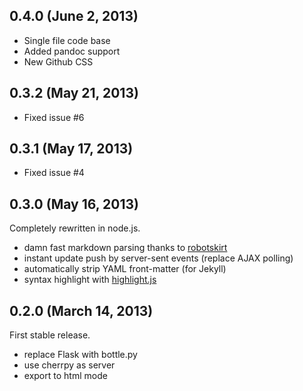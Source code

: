 ## 0.4.0 (June 2, 2013)

- Single file code base
- Added pandoc support
- New Github CSS

## 0.3.2 (May 21, 2013)

- Fixed issue #6

## 0.3.1 (May 17, 2013)

- Fixed issue #4

## 0.3.0 (May 16, 2013)

Completely rewritten in node.js.

- damn fast markdown parsing thanks to [robotskirt][rs]
- instant update push by server-sent events (replace AJAX polling)
- automatically strip YAML front-matter (for Jekyll)
- syntax highlight with [highlight.js](hljs)

[rs]: https://github.com/benmills/robotskirt
[hljs]: https://github.com/isagalaev/highlight.js

## 0.2.0 (March 14, 2013)

First stable release.

- replace Flask with bottle.py
- use cherrpy as server
- export to html mode

